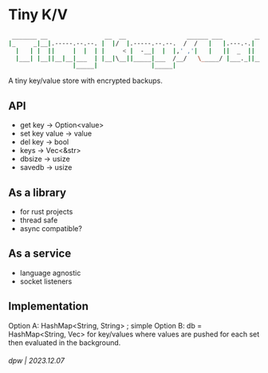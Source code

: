 # Tiny K/V

```bash
 _______ __                __  __                 ______ ___         __              
|_     _|__|.-----.--.--. |  |/  |.-----.--.--.  /  /   |   |.---.-.|  |.--.--.-----.
  |   | |  ||     |  |  | |     < |  -__|  |  |,' ,'|   |   ||  _  ||  ||  |  |  -__|
  |___| |__||__|__|___  | |__|\__||_____|___  /__/   \_____/ |___._||__||_____|_____|
                  |_____|               |_____|                                      
```

A tiny key/value store with encrypted backups.

## API

* get key -> Option\<value\>
* set key value -> value
* del key -> bool
* keys -> Vec\<\&str\>
* dbsize -> usize
* savedb -> usize

## As a library

* for rust projects
* thread safe
* async compatible?

## As a service

* language agnostic
* socket listeners

## Implementation

Option A: HashMap<String, String> ; simple
Option B: db = HashMap<String, Vec<String>> for key/values where values are pushed for each set then evaluated in the background.


###### dpw | 2023.12.07

